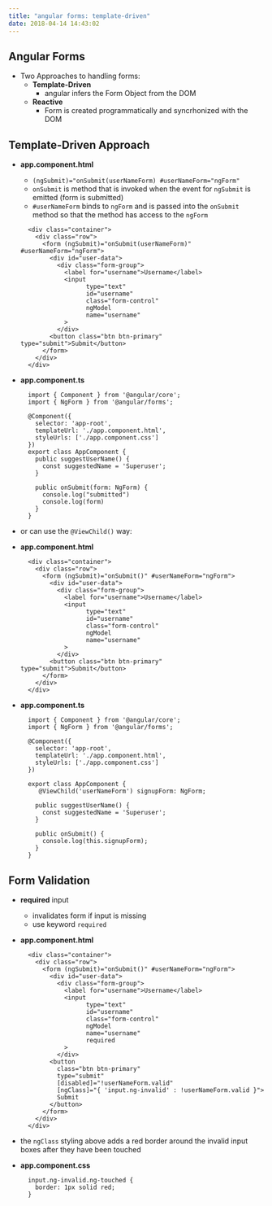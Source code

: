 ```yaml
---
title: "angular forms: template-driven"
date: 2018-04-14 14:43:02
---
```


## Angular Forms
* Two Approaches to handling forms:
  * **Template-Driven**
    - angular infers the Form Object from the DOM
  * **Reactive**
    - Form is created programmatically and syncrhonized with the DOM


## Template-Driven Approach

- **app.component.html**

  -  `(ngSubmit)="onSubmit(userNameForm) #userNameForm="ngForm"`
    - `onSubmit` is method that is invoked when the event for `ngSubmit` is emitted (form is submitted)
    - `#userNameForm` binds to `ngForm` and is passed into the `onSubmit` method so that the method has access to the `ngForm` 
  
    ```
      <div class="container">
        <div class="row">
          <form (ngSubmit)="onSubmit(userNameForm)" #userNameForm="ngForm">
            <div id="user-data">
              <div class="form-group">
                <label for="username">Username</label>
                <input
                      type="text"
                      id="username"
                      class="form-control"
                      ngModel
                      name="username"
                >
              </div>
            <button class="btn btn-primary" type="submit">Submit</button>
          </form>
        </div>
      </div>
    ```

- **app.component.ts**

  ```
    import { Component } from '@angular/core';
    import { NgForm } from '@angular/forms';

    @Component({
      selector: 'app-root',
      templateUrl: './app.component.html',
      styleUrls: ['./app.component.css']
    })
    export class AppComponent {
      public suggestUserName() {
        const suggestedName = 'Superuser';
      }

      public onSubmit(form: NgForm) {
        console.log("submitted")
        console.log(form)
      }
    }
  ```

- or can use the `@ViewChild()` way:

- **app.component.html**
    ```
      <div class="container">
        <div class="row">
          <form (ngSubmit)="onSubmit()" #userNameForm="ngForm">
            <div id="user-data">
              <div class="form-group">
                <label for="username">Username</label>
                <input
                      type="text"
                      id="username"
                      class="form-control"
                      ngModel
                      name="username"
                >
              </div>
            <button class="btn btn-primary" type="submit">Submit</button>
          </form>
        </div>
      </div>
    ```

- **app.component.ts**

  ```
    import { Component } from '@angular/core';
    import { NgForm } from '@angular/forms';

    @Component({
      selector: 'app-root',
      templateUrl: './app.component.html',
      styleUrls: ['./app.component.css']
    })

    export class AppComponent {
       @ViewChild('userNameForm') signupForm: NgForm;

      public suggestUserName() {
        const suggestedName = 'Superuser';
      }

      public onSubmit() {
        console.log(this.signupForm);
      }
    }
  ```


## Form Validation
- **required** input
  - invalidates form if input is missing
  - use keyword `required`

- **app.component.html**
  ```
    <div class="container">
      <div class="row">
        <form (ngSubmit)="onSubmit()" #userNameForm="ngForm">
          <div id="user-data">
            <div class="form-group">
              <label for="username">Username</label>
              <input
                    type="text"
                    id="username"
                    class="form-control"
                    ngModel
                    name="username"
                    required
              >
            </div>
          <button
            class="btn btn-primary"
            type="submit"
            [disabled]="!userNameForm.valid"
            [ngClass]="{ 'input.ng-invalid' : !userNameForm.valid }">
            Submit
          </button>
        </form>
      </div>
    </div>
  ```
- the `ngClass` styling above adds a red border around the invalid input boxes after they have been touched

- **app.component.css**
  ```
    input.ng-invalid.ng-touched {
      border: 1px solid red;
    }
  ```
